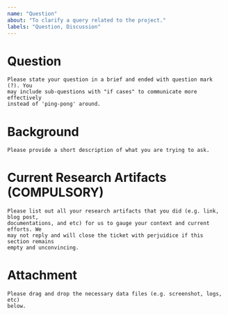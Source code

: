 ```yaml
---
name: "Question"
about: "To clarify a query related to the project."
labels: "Question, Discussion"
---
```


# Question
```
Please state your question in a brief and ended with question mark (?). You
may include sub-questions with "if cases" to communicate more effectively
instead of 'ping-pong' around.
```




# Background
```
Please provide a short description of what you are trying to ask.
```




# Current Research Artifacts (COMPULSORY)
```
Please list out all your research artifacts that you did (e.g. link, blog post,
documentations, and etc) for us to gauge your context and current efforts. We
may not reply and will close the ticket with perjuidice if this section remains
empty and unconvincing.
```




# Attachment
```
Please drag and drop the necessary data files (e.g. screenshot, logs, etc)
below.
```
